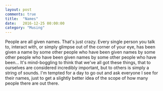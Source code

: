 ```yaml
---
layout: post
comments: true
title:  "Names"
date:   2016-12-25 00:00:00
category: "Musing"
---
```

People are all given names. That's just crazy. Every single person you talk to, interact with, or simply glimpse out of the corner of your eye, has been given a name by some other people who have been given names by some other people who have been given names by some other people who have been... It's mind-boggling to think that we've all got these things, that to ourselves are considered incredibly important, but to others is simply a string of sounds. I'm tempted for a day to go out and ask everyone I see for their names, just to get a slightly better idea of the scope of how many people there are out there.
